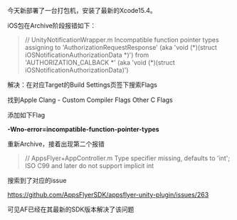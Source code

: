 今天新部署了一台打包机，安装了最新的Xcode15.4。

iOS包在Archive阶段报错如下：
>// UnityNotificationWrapper.m
Incompatible function pointer types assigning to 'AuthorizationRequestResponse' (aka 'void (\*)(struct iOSNotificationAuthorizationData \*)') from 'AUTHORIZATION_CALBACK \*' (aka 'void (\*)(struct iOSNotificationAuthorizationData)')


解决：在对应Target的Build Settings页签下搜索Flags

找到Apple Clang - Custom Compiler Flags Other C Flags

添加如下Flag

**-Wno-error=incompatible-function-pointer-types**

重新Archive，接着出现第二个报错

>// AppsFlyer+AppController.m 
Type specifier missing, defaults to 'int'; ISO C99 and later do not support implicit int

搜索到了对应的issue

https://github.com/AppsFlyerSDK/appsflyer-unity-plugin/issues/263

可见AF已经在其最新的SDK版本解决了该问题